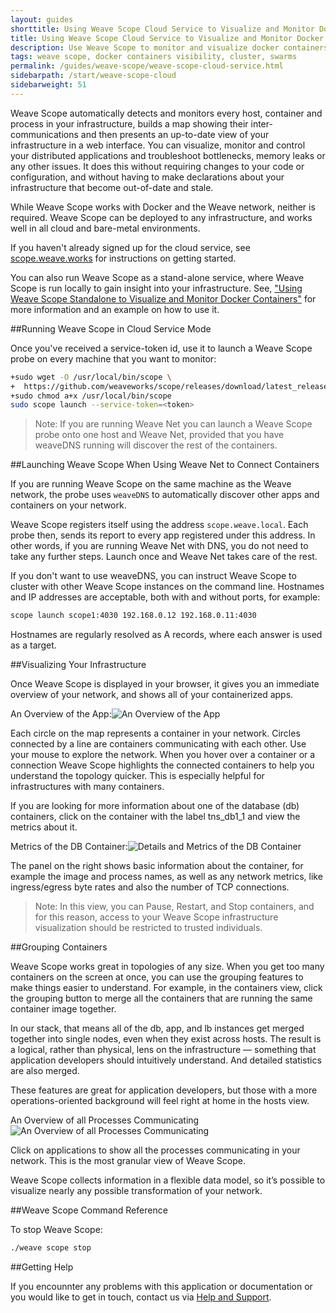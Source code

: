 ```yaml
---
layout: guides
shorttitle: Using Weave Scope Cloud Service to Visualize and Monitor Docker Containers
title: Using Weave Scope Cloud Service to Visualize and Monitor Docker Containers
description: Use Weave Scope to monitor and visualize docker containers.
tags: weave scope, docker containers visibility, cluster, swarms
permalink: /guides/weave-scope/weave-scope-cloud-service.html
sidebarpath: /start/weave-scope-cloud
sidebarweight: 51
---
```


Weave Scope automatically detects and monitors every host, container and process in your infrastructure, builds a map showing their inter-communications and then presents an up-to-date view of your infrastructure in a web interface. You can visualize, monitor and control your distributed applications and troubleshoot bottlenecks, memory leaks or any other issues. It does this without requiring changes to your code or configuration, and without having to make declarations about your infrastructure that become out-of-date and stale. 

While Weave Scope works with Docker and the Weave network, neither is required. Weave Scope can be deployed to any infrastructure, and works well in all cloud and bare-metal environments.

If you haven't already signed up for the cloud service, see [scope.weave.works](http://scope.weave.works) for instructions on getting started. 

You can also run Weave Scope as a stand-alone service, where Weave Scope is run locally to gain insight into your infrastructure. See, ["Using Weave Scope Standalone to Visualize and Monitor Docker Containers"](/guides/weave-scope/weave-scope-alone.html) for more information and an example on how to use it. 

##Running Weave Scope in Cloud Service Mode

Once you've received a service-token id, use it to launch a Weave Scope probe on every machine that you want to monitor:

~~~bash
+sudo wget -O /usr/local/bin/scope \
+  https://github.com/weaveworks/scope/releases/download/latest_release/scope
+sudo chmod a+x /usr/local/bin/scope
sudo scope launch --service-token=<token>
~~~

>Note: If you are running Weave Net you can launch a Weave Scope probe onto one host and Weave Net, provided that you have weaveDNS running will discover the rest of the containers. 

##Launching Weave Scope When Using Weave Net to Connect Containers

If you are running Weave Scope on the same machine as the Weave network, the probe uses `weaveDNS` to automatically discover other apps and containers on your network. 

Weave Scope registers itself using the address `scope.weave.local`. Each probe then, sends its report to every app registered under this address. In other words, if you are running Weave Net with DNS, you do not need to take any further steps. Launch once and Weave Net takes care of the rest. 

If you don't want to use weaveDNS, you can instruct Weave Scope to cluster with other Weave Scope instances on the command line. Hostnames and IP addresses are acceptable, both with and without ports, for example:

~~~bash
scope launch scope1:4030 192.168.0.12 192.168.0.11:4030
~~~

Hostnames are regularly resolved as A records, where each answer is used as a target.


##Visualizing Your Infrastructure

Once Weave Scope is displayed in your browser, it gives you an immediate overview of your network, and shows all of your containerized apps. 

An Overview of the App:![An Overview of the App](/guides/images/weave-scope/weave-scope-application-layers.png)

Each circle on the map represents a container in your network. Circles connected by a line are containers communicating with each other. Use your mouse to explore the network. When you hover over a container or a connection Weave Scope highlights the connected containers to help you understand the topology quicker. This is especially helpful for infrastructures with many containers.

If you are looking for more information about one of the database (db) containers, click on the container with the label tns_db1_1 and view the metrics about it.

Metrics of the DB Container:![Details and Metrics of the DB Container](/guides/images/weave-scope/weave-scope-database-metrics.png)

The panel on the right shows basic information about the container, for example the image and process names, as well as any network metrics, like ingress/egress byte rates and also the number of TCP connections.

>Note: In this view, you can Pause, Restart, and Stop containers, and for this reason, access to your Weave Scope infrastructure visualization should be restricted to trusted individuals. 

##Grouping Containers

Weave Scope works great in topologies of any size. When you get too many containers on the screen at once, you can use the grouping features to make things easier to understand. For example, in the containers view, click the grouping button to merge all the containers that are running the same container image together.

In our stack, that means all of the db, app, and lb instances get merged together into single nodes, even when they exist across hosts. The result is a logical, rather than physical, lens on the infrastructure — something that application developers should intuitively understand. And detailed statistics are also merged.

These features are great for application developers, but those with a more operations-oriented background will feel right at home in the hosts view. 

An Overview of all Processes Communicating![An Overview of all Processes Communicating](/guides/images/weave-scope/weave-scope-applications-view.png)

Click on applications to show all the processes communicating in your network. This is the most granular view of Weave Scope.

Weave Scope collects information in a flexible data model, so it’s possible to visualize nearly any possible transformation of your network.

##Weave Scope Command Reference

To stop Weave Scope: 

~~~bash
./weave scope stop
~~~


##Getting Help

If you encounnter any problems with this application or documentation or you would like to get in touch, contact us via [Help and Support](http://weave.works/help/index.html).


